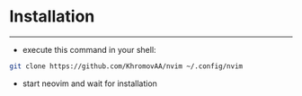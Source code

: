# Installation
---
- execute this command in your shell:
```bash
git clone https://github.com/KhromovAA/nvim ~/.config/nvim
```
- start neovim and wait for installation
